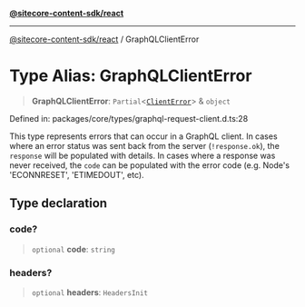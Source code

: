 [**@sitecore-content-sdk/react**](../README.md)

***

[@sitecore-content-sdk/react](../README.md) / GraphQLClientError

# Type Alias: GraphQLClientError

> **GraphQLClientError**: `Partial`\<[`ClientError`](../classes/ClientError.md)\> & `object`

Defined in: packages/core/types/graphql-request-client.d.ts:28

This type represents errors that can occur in a GraphQL client.
In cases where an error status was sent back from the server (`!response.ok`), the `response` will be populated with details. In cases where a response was never received, the `code` can be populated with the error code (e.g. Node's 'ECONNRESET', 'ETIMEDOUT', etc).

## Type declaration

### code?

> `optional` **code**: `string`

### headers?

> `optional` **headers**: `HeadersInit`

